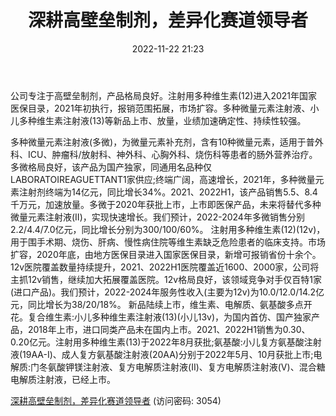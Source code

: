 ﻿---
title: 深耕高壁垒制剂，差异化赛道领导者
date: 2022-11-22 21:23
tags:
- 卫信康
updated: 
---

公司专注于高壁垒制剂，产品格局良好。注射用多种维生素(12)进入2021年国家医保目录，2021年初执行，报销范围拓展，市场扩容。多种微量元素注射液、小儿多种维生素注射液(13)等新品上市、放量，业绩加速确定性、持续性较强。
<!-- more -->
多种微量元素注射液(多微)，为微量元素补充剂，含有10种微量元素，适用于普外科、ICU、肿瘤科/放射科、神外科、心胸外科、烧伤科等患者的肠外营养治疗。多微格局良好，该产品为国产独家，同通用名品种仅LABORATOIREAGUETTANT1家供应;终端广阔，高速增长，2021年，多种微量元素注射剂终端为14亿元，同比增长34%。2021、2022H1，该产品销售5.5、8.4千万元，加速放量。多微于2020年获批上市，上市即医保产品，未来将替代多种微量元素注射液(II)，实现快速增长。我们预计，2022-2024年多微销售分别2.2/4.4/7.0亿元，同比增长分别为300/100/60%。
注射用多种维生素(12)(12v)，用于围手术期、烧伤、肝病、慢性病住院等维生素缺乏危险患者的临床支持。市场扩容，2020年底，由地方医保目录进入国家医保目录，新增可报销省份十余个。12v医院覆盖数量持续提升，2021、2022H1医院覆盖近1600、2000家，公司将主抓12v销售，继续加大拓展覆盖医院。12v格局良好，该领域竞争对手仅百特1家(进口产品)。我们预计，2022-2024年服务性收入(主要为12v)为10.0/12.0/14.2亿元，同比增长为38/20/18%。
新品陆续上市，维生素、电解质、氨基酸多点开花。复合维生素:小儿多种维生素注射液(13)(小儿13v)，为国内首仿、国产独家产品，2018年上市，进口同类产品未在国内上市。2021、2022H1销售为0.30、0.20亿元。注射用多种维生素(13)于2022年8月获批;氨基酸:小儿复方氨基酸注射液(19AA-I)、成人复方氨基酸注射液(20AA)分别于2022年5月、10月获批上市;电解质:门冬氨酸钾镁注射液、复方电解质注射液(II)、复方电解质注射液(V)、混合糖电解质注射液，已经上市。

[深耕高壁垒制剂，差异化赛道领导者](https://url12.ctfile.com/f/3948612-730574747-2bfa38?p=3054)
(访问密码: 3054)

